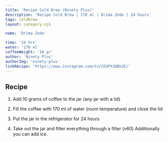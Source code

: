 ```yaml
---
title: 'Recipe Cold Brew (Ninety Plus)'
description: 'Recipe Cold Brew | 170 ml | Drima Zede | 24 hours'
tags: coldbrew
layout: category.njk

name: 'Drima Zede'

time: '24 hrs'
water: '170 ml'
coffeeWeight: '10 gr'
author: 'Ninety Plus'
authorImg: 'ninety-plus'
linkRecipe: 'https://www.instagram.com/tv/CE9PX3QBh2E/'
---
```


## Recipe

1. Add 10 grams of coffee to the jar (any jar with a lid)

2. Fill the coffee with 170 ml of water (room temperature) and close the lid

3. Put the jar in the refrigerator for 24 hours

4. Take out the jar and filter everything through a filter (v60) Additionally you can add ice.

<br/>


